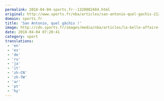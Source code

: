 ```yaml
---
permalink: 2018-04-04-sports.fr--1320082484.html
original: http://www.sports.fr/nba/articles/san-antonio-quel-gachis-2128796
domain: sports.fr
title: 'San Antonio, quel gâchis !'
image: http://cdn.sports.fr/images/media/nba/articles/la-belle-affaire-pour-les-spurs/aldridge-lancer/24688763-1-fre-FR/Aldridge-lancer.jpg
date: 2018-04-04 07:20:41
category: sport
translations: 
 - 'en'
 - 'es'
 - 'de'
 - 'ru'
 - 'ja'
 - 'it'
 - 'zh-CN'
 - 'zh-TW'
 - 'ar'
 - 'pt'
 - 'hy'
---
```


